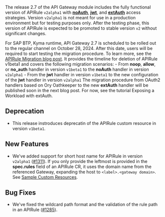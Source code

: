 
The release 2.7 of the API Gateway module includes the fully functional version of APIRule `v2alpha1` with [**noAuth**](https://kyma-project.io/#/api-gateway/user/custom-resources/apirule/v2alpha1/04-15-api-rule-access-strategies?id=configuration-of-the-noauth-access-strategy), [**jwt**](https://kyma-project.io/#/api-gateway/user/custom-resources/apirule/v2alpha1/04-15-api-rule-access-strategies?id=configuration-of-the-jwt-access-strategy), and [**extAuth**](https://kyma-project.io/#/api-gateway/user/custom-resources/apirule/v2alpha1/04-15-api-rule-access-strategies?id=configuration-of-the-extauth-access-strategy) access strategies. Version `v2alpha1` is not meant for use in a production environment but for testing purposes only. After the testing phase, this version of APIRule is expected to be promoted to stable version `v2` without significant changes.

For SAP BTP, Kyma runtime, API Gateway 2.7 is scheduled to be rolled out to the regular channel on October 28, 2024. After this date, users will be required to start testing the migration procedure. To learn more, see the [APIRule Migration blog post](https://community.sap.com/t5/technology-blogs-by-sap/sap-btp-kyma-runtime-apirule-migration-noauth-and-jwt-handlers/ba-p/13882833). It provides the timeline for deletion of APIRule v1beta1 and covers the following migration scenarios:
    - From **noop**, **allow**, or **no_auth** handler in version `v1beta1` to the **noAuth** handler in version `v2alpha1`
    - From the **jwt** handler in version `v1beta1` to the new configuration of the **jwt** handler in version `v2alpha1`
The migration procedure from OAuth2 handlers based on Ory Oathkeeper to the new **extAuth** handler will be published soon in the next blog post. For now, see the tutorial Exposing a Workload with extAuth.

## Deprecation

- This release instroduces deprecatin of the APIRule custom resource in version `v1beta1`.

## New Features

- We've added support for short host name for APIRule in version `v2alpha1` ([#1311](https://github.com/kyma-project/api-gateway/pull/1311)). If you only provide the leftmost is provided in the **spec.rules** field of an APIRule CR, it uses the domain name from the referenced Gateway, expanding the host to `<label>.<gateway domain>`. See [Sample Custom Resources](https://kyma-project.io/#/api-gateway/user/custom-resources/apirule/v2alpha1/04-10-apirule-custom-resource?id=sample-custom-resource).

## Bug Fixes

- We've fixed the wildcard path format and the validation of the rule path in an APIRule ([#1285](https://github.com/kyma-project/api-gateway/pull/1285)).
